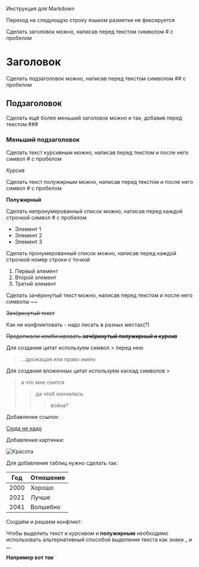 Инструкция для Markdown

Переход на следующую строку языком разметки не фиксируется

Сделать заголовок можно, написав перед текстом символом # с пробелом

# Заголовок

Сделать подзаголовок можно, написав перед текстом символом ## с пробелом

## Подзаголовок

Сделать ещё более меньший заголовок можно и так, добавив перед текстом ###

### Меньший подзаголовок

Сделать текст курсивным можно, написав перед текстом и после него символ # с пробелом

*Курсив*

Сделать текст полужирным можно, написав перед текстом и после него символ # с пробелом

**Полужирный**

Сделать непронумерованный список можно, написав перед каждой строчкой символ # с пробелом

* Элемент 1
* Элемент 2
* Элемент 3

Сделать пронумерованный список можно, написав перед каждой строчкой номер строки с точкой

1. Первый элемент
2. Второй элемент
3. Третий элемент

Сделать зачёркнутый текст можно, написав перед текстом и после него символы ~~

~~Зачёркнутый текст~~ 

Как не конфликтовать - надо писать в разных местах(?) 

~~Продолжаем комбинировать *__зачёркнутый полужирный и курсив__*~~

Для создания цитат используем символ > перед нею

> ...дрожащая или право имею 

Для создания вложенных цитат используем каскад символов >

> а что мне снится
>> да чтоб кончилась
>>> война?

Добавление ссылок:

[Сюда не надо](https://vk.com)

Добавление картинки:

![Красота](/горигора.jpg "Мунку-Сардык")

Для добавления таблиц нужно сделать так:

|Год | Отношение|
|---|---|
|2000 | Хорошо|
|2021 | Лучше|
|2041 | Волшебно|

Создаём и решаем конфликт:

Чтобы выделить текст и *курсивом* и **полужирным** необходимо использовать альтернативный способой выделения текста как знаки _ и __

__Например вот *так*__